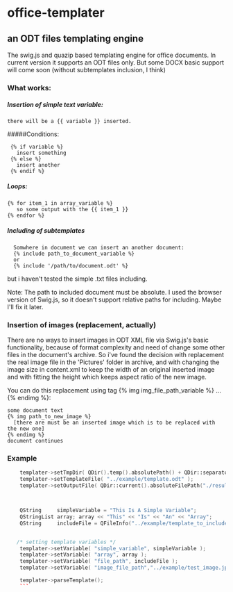 # office-templater
## an ODT files templating engine

The swig.js and quazip based templating engine for office documents. In current version it supports an ODT files only. But some DOCX basic support will come soon (without subtemplates inclusion, I think)


### What works: 

##### Insertion of simple text variable:
```
there will be a {{ variable }} inserted.
```

#####Conditions:

```
 {% if variable %}
   insert something 
 {% else %}
   insert another
 {% endif %}
```

##### Loops:

```
{% for item_1 in array_variable %}
   so some output with the {{ item_1 }}
{% endfor %}
```

##### Including of subtemplates

```
  Somwhere in document we can insert an another document: 
  {% include path_to_document_variable %}
  or
  {% include '/path/to/document.odt' %} 
```
but i haven't tested the simple .txt files including.

Note: The path to included document must be absolute. I used the browser version of Swig.js, so it doesn't support relative paths for including. Maybe I'll fix it later.


### Insertion of images (replacement, actually)

There are no ways to insert images in ODT XML file via Swig.js's basic functionality, because of format complexity and need of change some other files in the document's archive. So i've found the decision with replacement the real image file in the 'Pictures' folder in archive, and with changing the image size in content.xml to keep the width of an original inserted image and with fitting the height which keeps aspect ratio of the new image.

You can do this replacement using tag {% img img_file_path_variable %} ... {% endimg %}:

```
some document text
{% img path_to_new_image %}
  [there are must be an inserted image which is to be replaced with the new one]
{% endimg %}
document continues
```


### Example

```C++
    templater->setTmpDir( QDir().temp().absolutePath() + QDir::separator() + "templater_tmp_dir" );
    templater->setTemplateFile( "../example/template.odt" );
    templater->setOutputFile( QDir::current().absoluteFilePath("./result.odt") );



    QString     simpleVariable = "This Is A Simple Variable";
    QStringList array; array << "This" << "Is" << "An" << "Array";
    QString     includeFile = QFileInfo("../example/template_to_include.odt").absoluteFilePath(); /* swig.js doesn't support relative paths */


   /* setting template variables */
    templater->setVariable( "simple_variable", simpleVariable );
    templater->setVariable( "array", array );
    templater->setVariable( "file_path", includeFile );
    templater->setVariable( "image_file_path","../example/test_image.jpg");

    templater->parseTemplate();
    ```
    
